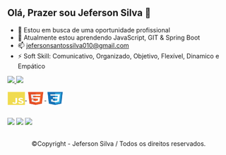 ## Olá, Prazer sou Jeferson Silva 👋

- 🔭 Estou em busca de uma oportunidade profissional
- 🌱 Atualmente estou aprendendo JavaScript, GIT & Spring Boot
- 📫 jefersonsantossilva010@gmail.com
- ⚡ Soft Skill: Comunicativo, Organizado, Objetivo, Flexível, Dinamico e Empático

<div>
  <a href="https://github.com/Jefinn">
  <img height="180em" src="https://github-readme-stats.vercel.app/api?username=jefinn&show_icons=true&theme=dark&include_all_commits=true&count_private=true_"/>
  <img height="180em" src="https://github-readme-stats.vercel.app/api/top-langs/?username=jefinn&layout=compact&langs_count=7&theme=dark"/>
</div>
  

  <div style="display: inline_block"><br>
  <img align="center" alt="Jeff-Js" height="30" width="40" src="https://raw.githubusercontent.com/devicons/devicon/master/icons/javascript/javascript-plain.svg">
  <img align="center" alt="Jeff-HTML" height="30" width="40" src="https://raw.githubusercontent.com/devicons/devicon/master/icons/html5/html5-original.svg">
  <img align="center" alt="Jeff-CSS" height="30" width="40" src="https://raw.githubusercontent.com/devicons/devicon/master/icons/css3/css3-original.svg">
 
   ##

<div> 
   <a href="https://www.linkedin.com/in/jeferson-ssilva/" target="_blank"><img src="https://img.shields.io/badge/-LinkedIn-%230077B5?style=for-the-badge&logo=linkedin&logoColor=white" target="_blank"></a> 
  <a href="https://www.instagram.com/jeffsilvas_/" target="_blank"><img src="https://img.shields.io/badge/-Instagram-%23E4405F?style=for-the-badge&logo=instagram&logoColor=white" target="_blank"></a>
  <a href = "mailto:jefersonsantossilva010@gmail.com"><img src="https://img.shields.io/badge/-Gmail-%23333?style=for-the-badge&logo=gmail&logoColor=white" target="_blank"></a>
  <br><br>
  <p align=center>©Copyright - Jeferson Silva / Todos os direitos reservados.</p>

 
